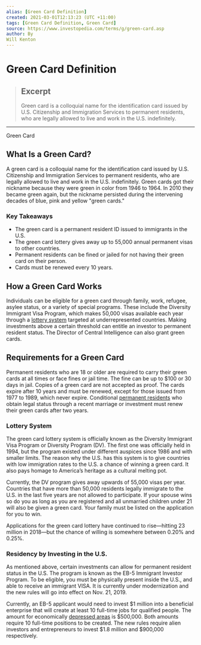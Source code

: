```yaml
---
alias: [Green Card Definition]
created: 2021-03-01T12:13:23 (UTC +11:00)
tags: [Green Card Definition, Green Card]
source: https://www.investopedia.com/terms/g/green-card.asp
author: By
Will Kenton
---
```


# Green Card Definition

> ## Excerpt
> Green card is a colloquial name for the identification card issued by U.S. Citizenship and Immigration Services to permanent residents, who are legally allowed to live and work in the U.S. indefinitely.

---

Green Card
## What Is a Green Card?

A green card is a colloquial name for the identification card issued by U.S. Citizenship and Immigration Services to permanent residents, who are legally allowed to live and work in the U.S. indefinitely. Green cards got their nickname because they were green in color from 1946 to 1964. In 2010 they became green again, but the nickname persisted during the intervening decades of blue, pink and yellow "green cards." 

### Key Takeaways

-   The green card is a permanent resident ID issued to immigrants in the U.S.
-   The green card lottery gives away up to 55,000 annual permanent visas to other countries.
-   Permanent residents can be fined or jailed for not having their green card on their person.
-   Cards must be renewed every 10 years.

## How a Green Card Works

Individuals can be eligible for a green card through family, work, refugee, asylee status, or a variety of special programs. These include the Diversity Immigrant Visa Program, which makes 50,000 visas available each year through a [lottery system](https://www.investopedia.com/articles/personal-finance/021116/how-green-card-lottery-really-works.asp) targeted at underrepresented countries. Making investments above a certain threshold can entitle an investor to permanent resident status. The Director of Central Intelligence can also grant green cards. 

## Requirements for a Green Card

Permanent residents who are 18 or older are required to carry their green cards at all times or face fines or jail time. The fine can be up to $100 or 30 days in jail. Copies of a green card are not accepted as proof. The cards expire after 10 years and must be renewed, except for those issued from 1977 to 1989, which never expire. Conditional [permanent residents](https://www.investopedia.com/terms/r/residentalien.asp) who obtain legal status through a recent marriage or investment must renew their green cards after two years.

### Lottery System

The green card lottery system is officially known as the Diversity Immigrant Visa Program or Diversity Program (DV). The first one was officially held in 1994, but the program existed under different auspices since 1986 and with smaller limits. The reason why the U.S. has this system is to give countries with low immigration rates to the U.S. a chance of winning a green card. It also pays homage to America’s heritage as a cultural melting pot. 

Currently, the DV program gives away upwards of 55,000 visas per year. Countries that have more than 50,000 residents legally immigrate to the U.S. in the last five years are not allowed to participate. If your spouse wins so do you as long as you are registered and all unmarried children under 21 will also be given a green card. Your family must be listed on the application for you to win.

Applications for the green card lottery have continued to rise—hitting 23 million in 2018—but the chance of willing is somewhere between 0.20% and 0.25%. 

### Residency by Investing in the U.S.

As mentioned above, certain investments can allow for permanent resident status in the U.S. The program is known as the EB-5 Immigrant Investor Program. To be eligible, you must be physically present inside the U.S., and able to receive an immigrant VISA. It is currently under modernization and the new rules will go into effect on Nov. 21, 2019. 

Currently, an EB-5 applicant would need to invest $1 million into a beneficial enterprise that will create at least 10 full-time jobs for qualified people. The amount for economically [depressed areas](https://www.investopedia.com/terms/d/depression.asp) is $500,000. Both amounts require 10 full-time positions to be created. The new rules require alien investors and entrepreneurs to invest $1.8 million and $900,000 respectively.
